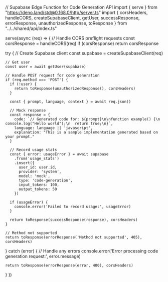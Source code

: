 // Supabase Edge Function for Code Generation API
import { serve } from "https://deno.land/std@0.168.0/http/server.ts"
import { 
  corsHeaders, 
  handleCORS, 
  createSupabaseClient,
  getUser,
  successResponse,
  errorResponse,
  unauthorizedResponse,
  toResponse
} from "../../shared/api/index.ts"

serve(async (req) => {
  // Handle CORS preflight requests
  const corsResponse = handleCORS(req)
  if (corsResponse) return corsResponse

  try {
    // Create Supabase client
    const supabase = createSupabaseClient(req)
    
    // Get user
    const user = await getUser(supabase)

    // Handle POST request for code generation
    if (req.method === 'POST') {
      if (!user) {
        return toResponse(unauthorizedResponse(), corsHeaders)
      }

      const { prompt, language, context } = await req.json()
      
      // Mock response
      const response = {
        code: `// Generated code for: ${prompt}\n\nfunction example() {\n  console.log("Hello world");\n  return true;\n}`,
        language: language || 'javascript',
        explanation: "This is a sample implementation generated based on your prompt."
      }
      
      // Record usage stats
      const { error: usageError } = await supabase
        .from('usage_stats')
        .insert({
          user_id: user.id,
          provider: 'system',
          model: 'mock',
          type: 'code-generation',
          input_tokens: 100,
          output_tokens: 50
        })
      
      if (usageError) {
        console.error('Failed to record usage:', usageError)
      }

      return toResponse(successResponse(response), corsHeaders)
    }

    // Method not supported
    return toResponse(errorResponse('Method not supported', 405), corsHeaders)
  } catch (error) {
    // Handle any errors
    console.error('Error processing code generation request:', error.message)
    
    return toResponse(errorResponse(error, 400), corsHeaders)
  }
})